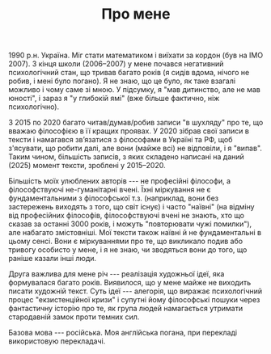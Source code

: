 ﻿---
title: "Про мене"
weight: 1
slug: "about-me"
---

1990 р.н. Україна. Міг стати математиком і виїхати за кордон (був на IMO 2007). З кінця школи (2006–2007) у мене почався негативний психологічний стан, що тривав багато років (я сидів вдома, нічого не робив, і мені було погано). Я не знаю, що це було, як таке взагалі можливо і чому саме зі мною. У підсумку, я "мав дитинство, але не мав юності", і зараз я "у глибокій ямі" (вже більше фактично, ніж психологічно).

З 2015 по 2020 багато читав/думав/робив записи "в шухляду" про те, що вважаю філософією в її кращих проявах. У 2020 зібрав свої записи в тексти і намагався зв’язатися з філософами в Україні та РФ, щоб з'ясувати, що робити далі, але вони (майже всі) не відповіли, і я "випав". Таким чином, більшість записів, з яких складено написані на даний (2025) момент тексти, зроблені у 2015–2020.

Більшість моїх улюблених авторів --- не професійні філософи, а філософствуючі не-гуманітарні вчені. Їхні міркування не є фундаментальними з філософської т.з. (наприклад, вони без застережень виходять з того, що світ існує) і часто "наївні" (на відміну від професійних філософів, філософствуючі вчені не знають, хто що сказав за останні 3000 років, і можуть "повторювати чужі помилки"), але набагато змістовніші. Мої тексти також наївні й не фундаментальні в цьому сенсі. Вони є міркуваннями про те, що викликало подив або тривогу особисто у мене, і я не знаю, чи зводяться вони до того, що раніше казали інші люди. 

Друга важлива для мене річ --- реалізація художньої ідеї, яка формувалася багато років. Виявилося, що у мене майже не виходить писати художній текст. Суть ідеї --- алегорія, що виражає психологічний процес "екзистенційної кризи" і супутні йому філософські пошуки через фантастичну історію про те, як група людей намагається утримати стародавній замок проти темних сил.

Базова мова --- російська. Моя англійська погана, при перекладі використовую перекладачі.
